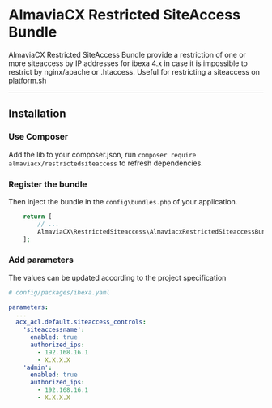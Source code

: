 # AlmaviaCX Restricted SiteAccess Bundle

AlmaviaCX Restricted SiteAccess Bundle provide a restriction of one or more siteaccess by IP addresses for ibexa 4.x in case it is impossible to restrict by nginx/apache or .htaccess. Useful for restricting a siteaccess on platform.sh

----

## Installation

### Use Composer

Add the lib to your composer.json, run `composer require almaviacx/restrictedsiteaccess` to refresh dependencies.

### Register the bundle

Then inject the bundle in the `config\bundles.php` of your application.

```php
    return [
        // ...
        AlmaviaCX\RestrictedSiteaccess\AlmaviacxRestrictedSiteaccessBundle::class => ['all' => true],
    ];
```

### Add parameters

The values can be updated according to the project specification

```yaml
# config/packages/ibexa.yaml

parameters:
  ...
  acx_acl.default.siteaccess_controls:
    'siteaccessname':
      enabled: true
      authorized_ips:
        - 192.168.16.1
        - X.X.X.X
    'admin':
      enabled: true
      authorized_ips:
        - 192.168.16.1
        - X.X.X.X


```

